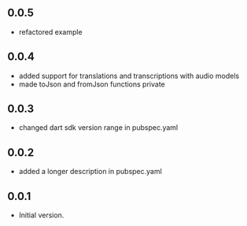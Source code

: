 ## 0.0.5

- refactored example

## 0.0.4

- added support for translations and transcriptions with audio models
- made toJson and fromJson functions private

## 0.0.3

- changed dart sdk version range in pubspec.yaml

## 0.0.2

- added a longer description in pubspec.yaml

## 0.0.1

- Initial version.
